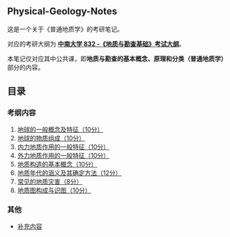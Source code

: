 ##  Physical-Geology-Notes
这是一个关于《普通地质学》的考研笔记。

对应的考研大纲为 [**中南大学 832 -《地质与勘查基础》考试大纲**](https://gip.csu.edu.cn/info/1046/7140.htm)。

本笔记仅对应其中公共课，即**地质与勘查的基本概念、原理和分类（普通地质学）** 部分的内容。

## 目录
### 考纲内容
1. [地球的一般概念及特征（10分）](https://geo.barku.re/1.地球的一般概念及特征)
2. [地球的物质组成（10分）](https://geo.barku.re/2.地球的物质组成)
3. [内力地质作用的一般特征（10分）](https://geo.barku.re/3.内力地质作用的一般特征)
4. [外力地质作用的一般特征（10分）](https://geo.barku.re/4.外力地质作用的一般特征)
5. [地质构造的基本概念（10分）](https://geo.barku.re/5.地质构造的基本概念)
6. [地质年代的涵义及其确定方法（12分）](https://geo.barku.re/6.地质年代的涵义及其确定方法)
7. [常见的地质灾害（8分）](https://geo.barku.re/7.常见的地质灾害)
8. [地质图构成与识图（10分）](https://geo.barku.re/8.地质图构成与识图)
### 其他
- [补充内容](https://geo.barku.re/补充内容)
